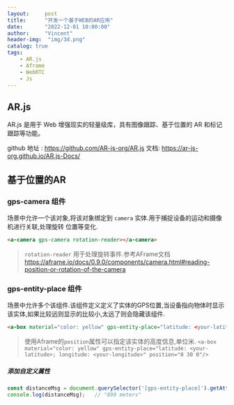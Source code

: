 ```yaml
---
layout:     post
title:      "开发一个基于WEB的AR应用"
date:       "2022-12-01 10:00:00"
author:     "Vincent"
header-img:  "img/3d.png"
catalog: true
tags:
    - AR.js
    - Aframe
    - WebRTC
    - Js
---
```


##  AR.js

AR.js 是用于 Web 增强现实的轻量级库，具有图像跟踪、基于位置的 AR 和标记跟踪等功能。

github 地址 : https://github.com/AR-js-org/AR.js
文档:  https://ar-js-org.github.io/AR.js-Docs/

## 基于位置的AR

### gps-camera 组件

场景中允许一个该对象,将该对象绑定到 ```camera``` 实体.用于捕捉设备的运动和摄像机进行关联,处理旋转 位置等变化.

```html
<a-camera gps-camera rotation-reader></a-camera>
```

> ```rotation-reader``` 用于处理旋转事件.参考AFrame文档  https://aframe.io/docs/0.9.0/components/camera.html#reading-position-or-rotation-of-the-camera


### gps-entity-place 组件

场景中允许多个该组件.该组件定义定义了实体的GPS位置,当设备指向物体时显示该实体,如果比较远则显示的比较小,太远了则会隐藏该组件.

```html
<a-box material="color: yellow" gps-entity-place="latitude: <your-latitude>; longitude: <your-longitude>"/>
```

> 使用Aframe的```position```属性可以指定该实体的高度信息,单位米.
> ```<a-box material="color: yellow" gps-entity-place="latitude: <your-latitude>; longitude: <your-longitude>" position="0 30 0"/>```

##### 添加自定义属性

```js
const distanceMsg = document.querySelector('[gps-entity-place]').getAttribute('distanceMsg');
console.log(distanceMsg);   // "890 meters"
```















